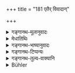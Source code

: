 +++
title = "181 एतैर् विवादान्"

+++

<details><summary>गङ्गानथ-मूलानुवादः</summary>

Having renounced quarrel with these, the householder becomes freed from all sins; and, by ignoring them, he wins all these worlds.—(181)
</details>

<details><summary>मेधातिथिः</summary>

**एतैर्** विवादैः क्रियमाणैर् यः पापयोगो भवति, अकर्तुस् तेन न संबन्धः । **सर्वपापैः प्रमुच्यत** इत्य् उच्यते । **एतैश् च जितैर्** उपेक्षितैः **सर्वांल् लोकाञ् जयति** स्वीकरोतीत्य् अर्थवादः ॥ ४.१८१ ॥
</details>

<details><summary>गङ्गानथ-भाष्यानुवादः</summary>

The sin that accrues from such quarelling, does not accrue to him who avoids them;—this is what is meant by the phrase, ‘*becomes freed from all sins*.’

When these are ignored, he ‘*wins*’—makes his own—‘*all these worlds*.’

This is a purely commendatory exaggeration.’—(181).
</details>

<details><summary>गङ्गानथ-टिप्पन्यः</summary>

This verse is quoted in *Vīramitrodaya* (Saṃskāra, p. 573).
</details>

<details><summary>गङ्गानथ-तुल्य-वाक्यानि</summary>

**(verses 4.179-181)  
**

See Comparative notes for [Verse 4.179].
</details>

<details><summary>Bühler</summary>

181	If he avoids quarrels with these persons, he will be freed from all sins, and by suppressing (all) such (quarrels) a householder conquers all the following worlds.
</details>
